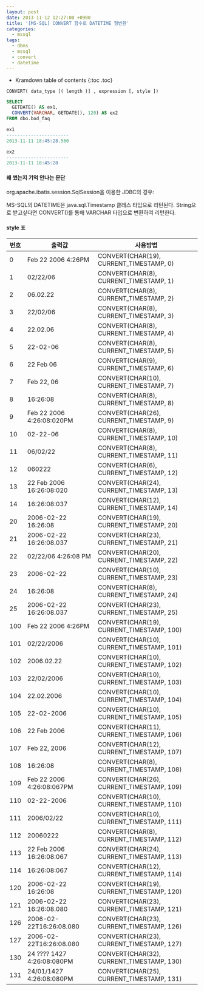 ```yaml
---
layout: post
date: 2013-11-12 12:27:00 +0900
title: '[MS-SQL] CONVERT 함수로 DATETIME 형변환'
categories:
  - mssql
tags:
  - dbms
  - mssql
  - convert
  - datetime
---
```


* Kramdown table of contents
{:toc .toc}

```
CONVERT( data_type [( length )] , expression [, style ])
```

```sql
SELECT
  GETDATE() AS ex1,
  CONVERT(VARCHAR, GETDATE(), 120) AS ex2
FROM dbo.bod_faq

ex1
-----------------------
2013-11-11 18:45:28.560

ex2
-----------------------
2013-11-11 18:45:28
```

#### 왜 썼는지 기억 안나는 문단

org.apache.ibatis.session.SqlSession을 이용한 JDBC의 경우:

MS-SQL의 DATETIME은 java.sql.Timestamp 클래스 타입으로 리턴된다.
String으로 받고싶다면 CONVERT()를 통해 VARCHAR 타입으로 변환하여 리턴한다.

#### style 표

| 번호 | 출력값                      | 사용방법                                   |
|------|-----------------------------|--------------------------------------------|
| 0    |  Feb 22 2006 4:26PM         |  CONVERT(CHAR(19), CURRENT_TIMESTAMP, 0)   |
| 1    |  02/22/06                   |  CONVERT(CHAR(8), CURRENT_TIMESTAMP, 1)    |
| 2    |  06.02.22                   |  CONVERT(CHAR(8), CURRENT_TIMESTAMP, 2)    |
| 3    |  22/02/06                   |  CONVERT(CHAR(8), CURRENT_TIMESTAMP, 3)    |
| 4    |  22.02.06                   |  CONVERT(CHAR(8), CURRENT_TIMESTAMP, 4)    |
| 5    |  22-02-06                   |  CONVERT(CHAR(8), CURRENT_TIMESTAMP, 5)    |
| 6    |  22 Feb 06                  |  CONVERT(CHAR(9), CURRENT_TIMESTAMP, 6)    |
| 7    |  Feb 22, 06                 |  CONVERT(CHAR(10), CURRENT_TIMESTAMP, 7)   |
| 8    |  16:26:08                   |  CONVERT(CHAR(8), CURRENT_TIMESTAMP, 8)    |
| 9    |  Feb 22 2006 4:26:08:020PM  |  CONVERT(CHAR(26), CURRENT_TIMESTAMP, 9)   |
| 10   |  02-22-06                   |  CONVERT(CHAR(8), CURRENT_TIMESTAMP, 10)   |
| 11   |  06/02/22                   |  CONVERT(CHAR(8), CURRENT_TIMESTAMP, 11)   |
| 12   |  060222                     |  CONVERT(CHAR(6), CURRENT_TIMESTAMP, 12)   |
| 13   |  22 Feb 2006 16:26:08:020   |  CONVERT(CHAR(24), CURRENT_TIMESTAMP, 13)  |
| 14   |  16:26:08:037               |  CONVERT(CHAR(12), CURRENT_TIMESTAMP, 14)  |
| 20   |  2006-02-22 16:26:08        |  CONVERT(CHAR(19), CURRENT_TIMESTAMP, 20)  |
| 21   |  2006-02-22 16:26:08.037    |  CONVERT(CHAR(23), CURRENT_TIMESTAMP, 21)  |
| 22   |  02/22/06 4:26:08 PM        |  CONVERT(CHAR(20), CURRENT_TIMESTAMP, 22)  |
| 23   |  2006-02-22                 |  CONVERT(CHAR(10), CURRENT_TIMESTAMP, 23)  |
| 24   |  16:26:08                   |  CONVERT(CHAR(8), CURRENT_TIMESTAMP, 24)   |
| 25   |  2006-02-22 16:26:08.037    |  CONVERT(CHAR(23), CURRENT_TIMESTAMP, 25)  |
| 100  |  Feb 22 2006 4:26PM         |  CONVERT(CHAR(19), CURRENT_TIMESTAMP, 100) |
| 101  |  02/22/2006                 |  CONVERT(CHAR(10), CURRENT_TIMESTAMP, 101) |
| 102  |  2006.02.22                 |  CONVERT(CHAR(10), CURRENT_TIMESTAMP, 102) |
| 103  |  22/02/2006                 |  CONVERT(CHAR(10), CURRENT_TIMESTAMP, 103) |
| 104  |  22.02.2006                 |  CONVERT(CHAR(10), CURRENT_TIMESTAMP, 104) |
| 105  |  22-02-2006                 |  CONVERT(CHAR(10), CURRENT_TIMESTAMP, 105) |
| 106  |  22 Feb 2006                |  CONVERT(CHAR(11), CURRENT_TIMESTAMP, 106) |
| 107  |  Feb 22, 2006               |  CONVERT(CHAR(12), CURRENT_TIMESTAMP, 107) |
| 108  |  16:26:08                   |  CONVERT(CHAR(8), CURRENT_TIMESTAMP, 108)  |
| 109  |  Feb 22 2006 4:26:08:067PM  |  CONVERT(CHAR(26), CURRENT_TIMESTAMP, 109) |
| 110  |  02-22-2006                 |  CONVERT(CHAR(10), CURRENT_TIMESTAMP, 110) |
| 111  |  2006/02/22                 |  CONVERT(CHAR(10), CURRENT_TIMESTAMP, 111) |
| 112  |  20060222                   |  CONVERT(CHAR(8), CURRENT_TIMESTAMP, 112)  |
| 113  |  22 Feb 2006 16:26:08:067   |  CONVERT(CHAR(24), CURRENT_TIMESTAMP, 113) |
| 114  |  16:26:08:067               |  CONVERT(CHAR(12), CURRENT_TIMESTAMP, 114) |
| 120  |  2006-02-22 16:26:08        |  CONVERT(CHAR(19), CURRENT_TIMESTAMP, 120) |
| 121  |  2006-02-22 16:26:08.080    |  CONVERT(CHAR(23), CURRENT_TIMESTAMP, 121) |
| 126  |  2006-02-22T16:26:08.080    |  CONVERT(CHAR(23), CURRENT_TIMESTAMP, 126) |
| 127  |  2006-02-22T16:26:08.080    |  CONVERT(CHAR(23), CURRENT_TIMESTAMP, 127) |
| 130  |  24 ???? 1427 4:26:08:080PM |  CONVERT(CHAR(32), CURRENT_TIMESTAMP, 130) |
| 131  |  24/01/1427 4:26:08:080PM   |  CONVERT(CHAR(25), CURRENT_TIMESTAMP, 131) |

